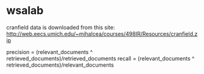 # wsalab
cranfield data is downloaded from this site:
http://web.eecs.umich.edu/~mihalcea/courses/498IR/Resources/cranfield.zip

precision = (relevant_documents ^ retrieved_documents)/retrieved_documents
recall = (relevant_documents ^ retrieved_documents)/relevant_documents
